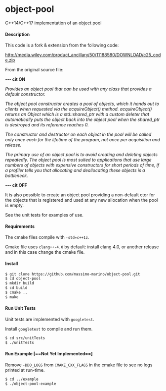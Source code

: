 # object-pool
C++14/C++17 implementation of an object pool

#### Description


 This code is a fork & extension from the following code:

  http://media.wiley.com/product_ancillary/50/11188580/DOWNLOAD/c25_code.zip

 From the original source file:
 
**--- cit ON**

*Provides an object pool that can be used with any class that provides a default constructor.*

*The object pool constructor creates a pool of objects, which it hands out
to clients when requested via the acquireObject() method. acquireObject()
returns an Object which is a std::shared_ptr with a custom deleter that
automatically puts the object back into the object pool when the shared_ptr
is destroyed and its reference reaches 0.*

*The constructor and destructor on each object in the pool will be called only
once each for the lifetime of the program, not once per acquisition and release.*

*The primary use of an object pool is to avoid creating and deleting objects
repeatedly. The object pool is most suited to applications that use large 
numbers of objects with expensive constructors for short periods of time, if
a profiler tells you that allocating and deallocating these objects is a
bottleneck.*

**--- cit OFF**

 It is also possible to create an object pool providing a non-default ctor for
 the objects that is registered and used at any new allocation when the pool
 is empty.

See the unit tests for examples of use.


#### Requirements

The cmake files compile with `-std=c++1z`.

Cmake file uses `clang++-4.0` by default: install clang 4.0, or another release and in this case change the cmake file.


#### Install

```bash
$ git clone https://github.com/massimo-marino/object-pool.git
$ cd object-pool
$ mkdir build
$ cd build
$ cmake ..
$ make
```

#### Run Unit Tests

Unit tests are implemented with `googletest`.

Install `googletest` to compile and run them.


```bash
$ cd src/unitTests
$ ./unitTests
```


#### Run Example [==Not Yet Implemented==]

Remove `-DDO_LOGS` from `CMAKE_CXX_FLAGS` in the cmake file to see no logs printed at run-time.

```bash
$ cd ../example
$ ./object-pool-example
```
